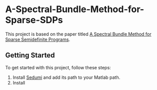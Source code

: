 # A-Spectral-Bundle-Method-for-Sparse-SDPs
This project is based on the paper titled [A Spectral Bundle Method for Sparse Semidefinite Programs](https://hsmmoj.github.io/files/SpecBM-SDPs.pdf).

## Getting Started
To get started with this project, follow these steps:
1. Install [Sedumi](https://sedumi.ie.lehigh.edu/) and add its path to your Matlab path.
2. Install 
